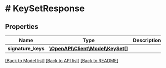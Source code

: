 # # KeySetResponse

## Properties

Name | Type | Description | Notes
------------ | ------------- | ------------- | -------------
**signature_keys** | [**\OpenAPI\Client\Model\KeySet[]**](KeySet.md) |  |

[[Back to Model list]](../../README.md#models) [[Back to API list]](../../README.md#endpoints) [[Back to README]](../../README.md)
